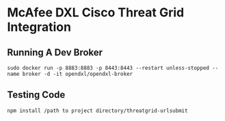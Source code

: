 # McAfee DXL Cisco Threat Grid Integration


## Running A Dev Broker
```
sudo docker run -p 8883:8883 -p 8443:8443 --restart unless-stopped --name broker -d -it opendxl/opendxl-broker
```

## Testing Code
``` 
npm install /path to project directory/threatgrid-urlsubmit 
```


